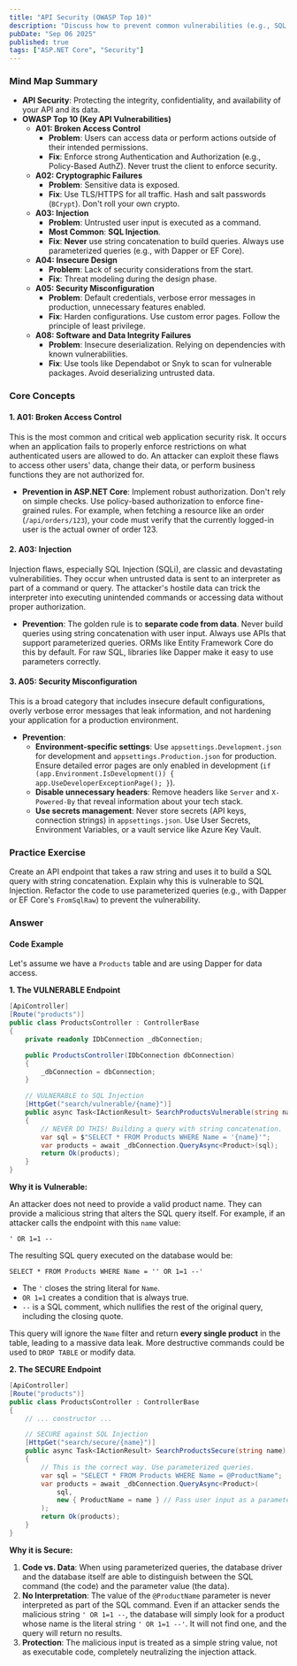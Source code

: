 ```yaml
---
title: "API Security (OWASP Top 10)"
description: "Discuss how to prevent common vulnerabilities (e.g., SQL Injection, XSS, CSRF) within the ASP.NET Core framework."
pubDate: "Sep 06 2025"
published: true
tags: ["ASP.NET Core", "Security"]
---
```


### Mind Map Summary

- **API Security**: Protecting the integrity, confidentiality, and availability of your API and its data.
- **OWASP Top 10 (Key API Vulnerabilities)**
  - **A01: Broken Access Control**
    - **Problem**: Users can access data or perform actions outside of their intended permissions.
    - **Fix**: Enforce strong Authentication and Authorization (e.g., Policy-Based AuthZ). Never trust the client to enforce security.
  - **A02: Cryptographic Failures**
    - **Problem**: Sensitive data is exposed.
    - **Fix**: Use TLS/HTTPS for all traffic. Hash and salt passwords (`BCrypt`). Don't roll your own crypto.
  - **A03: Injection**
    - **Problem**: Untrusted user input is executed as a command.
    - **Most Common**: **SQL Injection**.
    - **Fix**: **Never** use string concatenation to build queries. Always use parameterized queries (e.g., with Dapper or EF Core).
  - **A04: Insecure Design**
    - **Problem**: Lack of security considerations from the start.
    - **Fix**: Threat modeling during the design phase.
  - **A05: Security Misconfiguration**
    - **Problem**: Default credentials, verbose error messages in production, unnecessary features enabled.
    - **Fix**: Harden configurations. Use custom error pages. Follow the principle of least privilege.
  - **A08: Software and Data Integrity Failures**
    - **Problem**: Insecure deserialization. Relying on dependencies with known vulnerabilities.
    - **Fix**: Use tools like Dependabot or Snyk to scan for vulnerable packages. Avoid deserializing untrusted data.

### Core Concepts

#### 1. A01: Broken Access Control
This is the most common and critical web application security risk. It occurs when an application fails to properly enforce restrictions on what authenticated users are allowed to do. An attacker can exploit these flaws to access other users' data, change their data, or perform business functions they are not authorized for.
- **Prevention in ASP.NET Core**: Implement robust authorization. Don't rely on simple checks. Use policy-based authorization to enforce fine-grained rules. For example, when fetching a resource like an order (`/api/orders/123`), your code must verify that the currently logged-in user is the actual owner of order 123.

#### 2. A03: Injection
Injection flaws, especially SQL Injection (SQLi), are classic and devastating vulnerabilities. They occur when untrusted data is sent to an interpreter as part of a command or query. The attacker's hostile data can trick the interpreter into executing unintended commands or accessing data without proper authorization.
- **Prevention**: The golden rule is to **separate code from data**. Never build queries using string concatenation with user input. Always use APIs that support parameterized queries. ORMs like Entity Framework Core do this by default. For raw SQL, libraries like Dapper make it easy to use parameters correctly.

#### 3. A05: Security Misconfiguration
This is a broad category that includes insecure default configurations, overly verbose error messages that leak information, and not hardening your application for a production environment.
- **Prevention**:
  - **Environment-specific settings**: Use `appsettings.Development.json` for development and `appsettings.Production.json` for production. Ensure detailed error pages are only enabled in development (`if (app.Environment.IsDevelopment()) { app.UseDeveloperExceptionPage(); }`).
  - **Disable unnecessary headers**: Remove headers like `Server` and `X-Powered-By` that reveal information about your tech stack.
  - **Use secrets management**: Never store secrets (API keys, connection strings) in `appsettings.json`. Use User Secrets, Environment Variables, or a vault service like Azure Key Vault.

### Practice Exercise

Create an API endpoint that takes a raw string and uses it to build a SQL query with string concatenation. Explain why this is vulnerable to SQL Injection. Refactor the code to use parameterized queries (e.g., with Dapper or EF Core's `FromSqlRaw`) to prevent the vulnerability.

### Answer

#### Code Example

Let's assume we have a `Products` table and are using Dapper for data access.

**1. The VULNERABLE Endpoint**

```csharp
[ApiController]
[Route("products")]
public class ProductsController : ControllerBase
{
    private readonly IDbConnection _dbConnection;

    public ProductsController(IDbConnection dbConnection)
    {
        _dbConnection = dbConnection;
    }

    // VULNERABLE to SQL Injection
    [HttpGet("search/vulnerable/{name}")]
    public async Task<IActionResult> SearchProductsVulnerable(string name)
    {
        // NEVER DO THIS! Building a query with string concatenation.
        var sql = $"SELECT * FROM Products WHERE Name = '{name}'";
        var products = await _dbConnection.QueryAsync<Product>(sql);
        return Ok(products);
    }
}
```

**Why it is Vulnerable:**

An attacker does not need to provide a valid product name. They can provide a malicious string that alters the SQL query itself. For example, if an attacker calls the endpoint with this `name` value:

`' OR 1=1 --`

The resulting SQL query executed on the database would be:

`SELECT * FROM Products WHERE Name = '' OR 1=1 --'`

- The `'` closes the string literal for `Name`.
- `OR 1=1` creates a condition that is always true.
- `--` is a SQL comment, which nullifies the rest of the original query, including the closing quote.

This query will ignore the `Name` filter and return **every single product** in the table, leading to a massive data leak. More destructive commands could be used to `DROP TABLE` or modify data.

**2. The SECURE Endpoint**

```csharp
[ApiController]
[Route("products")]
public class ProductsController : ControllerBase
{
    // ... constructor ...

    // SECURE against SQL Injection
    [HttpGet("search/secure/{name}")]
    public async Task<IActionResult> SearchProductsSecure(string name)
    {
        // This is the correct way. Use parameterized queries.
        var sql = "SELECT * FROM Products WHERE Name = @ProductName";
        var products = await _dbConnection.QueryAsync<Product>(
            sql, 
            new { ProductName = name } // Pass user input as a parameter
        );
        return Ok(products);
    }
}
```

**Why it is Secure:**

1.  **Code vs. Data**: When using parameterized queries, the database driver and the database itself are able to distinguish between the SQL command (the code) and the parameter value (the data).
2.  **No Interpretation**: The value of the `@ProductName` parameter is never interpreted as part of the SQL command. Even if an attacker sends the malicious string `' OR 1=1 --`, the database will simply look for a product whose name is the literal string `' OR 1=1 --'`. It will not find one, and the query will return no results.
3.  **Protection**: The malicious input is treated as a simple string value, not as executable code, completely neutralizing the injection attack.
